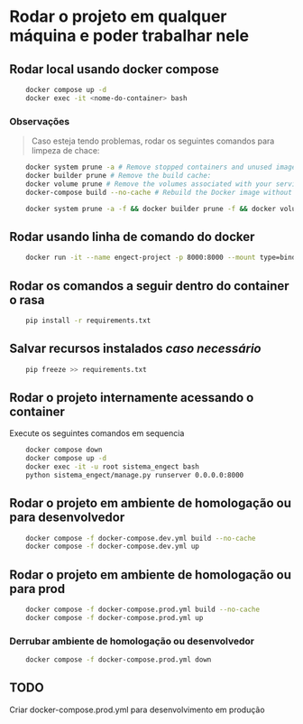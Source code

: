 # Rodar o projeto em qualquer máquina e poder trabalhar nele

## Rodar local usando docker compose

```bash
    docker compose up -d
    docker exec -it <nome-do-container> bash
```

### Observações

> Caso esteja tendo problemas, rodar os seguintes comandos para limpeza de chace:

```bash
    docker system prune -a # Remove stopped containers and unused images, networks, and volumes:
    docker builder prune # Remove the build cache:
    docker volume prune # Remove the volumes associated with your services (optional, if you want to clear volumes as well):
    docker-compose build --no-cache # Rebuild the Docker image without using the cache:

    docker system prune -a -f && docker builder prune -f && docker volume prune -f && docker-compose build --no-cache # Todos os comandos em uma linha para facilitar
```

## Rodar usando linha de comando do docker

```bash
    docker run -it --name engect-project -p 8000:8000 --mount type=bind,source="$(pwd)",target=/app python:3.10.13-bookworm bash
```

## Rodar os comandos a seguir dentro do container o rasa

```bash
    pip install -r requirements.txt
```

## Salvar recursos instalados _caso necessário_

```bash
    pip freeze >> requirements.txt
```

## Rodar o projeto internamente acessando o container

Execute os seguintes comandos em sequencia

```bash
    docker compose down
    docker compose up -d
    docker exec -it -u root sistema_engect bash
    python sistema_engect/manage.py runserver 0.0.0.0:8000
```

## Rodar o projeto em ambiente de homologação ou para desenvolvedor

```bash
    docker compose -f docker-compose.dev.yml build --no-cache
    docker compose -f docker-compose.dev.yml up
```

## Rodar o projeto em ambiente de homologação ou para prod

```bash
    docker compose -f docker-compose.prod.yml build --no-cache
    docker compose -f docker-compose.prod.yml up
```

### Derrubar ambiente de homologação ou desenvolvedor

```bash
    docker compose -f docker-compose.prod.yml down
```

## TODO

Criar docker-compose.prod.yml para desenvolvimento em produção
